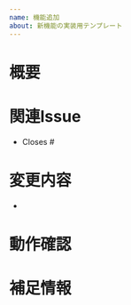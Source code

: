 ```yaml
---
name: 機能追加
about: 新機能の実装用テンプレート
---
```


<!-- I want to review in Japanese. -->

# 概要

<!-- このPRで解決する内容を簡潔に記載します -->
<!-- 例: 「通知機能の実装」や「バリデーションロジックの修正」 -->

# 関連Issue

<!-- 対応しているIssueがあれば箇条書きでリンクします -->
<!-- 例: 「Closes #1」 -->

- Closes #

# 変更内容

<!-- 実装した機能や修正内容のポイントを箇条書きで記載します -->
<!-- 例: 「通知ボタンの追加」「APIのバリデーション追加」 -->

-

# 動作確認

<!-- 動作確認を行った手順や条件を記載します -->
<!-- 例: 「TOPページで通知ボタンをクリックし、通知が表示されることを確認」 -->

# 補足情報

<!-- 特筆すべき内容があれば追加で記載します -->
<!-- 例: 「現時点ではiPhoneのみ対応。Androidは未対応」 -->

<!-- I want to review in Japanese. -->
